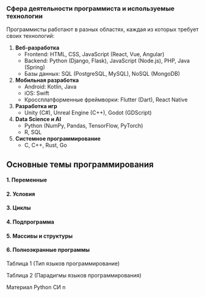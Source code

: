
### **Сфера деятельности программиста и используемые технологии**

Программисты работают в разных областях, каждая из которых требует своих технологий:
1. **Веб-разработка**
    - Frontend: HTML, CSS, JavaScript (React, Vue, Angular)
    - Backend: Python (Django, Flask), JavaScript (Node.js), PHP, Java (Spring)
    - Базы данных: SQL (PostgreSQL, MySQL), NoSQL (MongoDB)
2. **Мобильная разработка**
    - Android: Kotlin, Java
    - iOS: Swift
    - Кроссплатформенные фреймворки: Flutter (Dart), React Native
3. **Разработка игр**
    - Unity (C#), Unreal Engine (C++), Godot (GDScript)
4. **Data Science и AI**
    - Python (NumPy, Pandas, TensorFlow, PyTorch)
    - R, SQL
5. **Системное программирование**
    - C, C++, Rust, Go

## Основные темы программирования

#### 1. Переменные
#### 2. Условия
#### 3. Циклы
#### 4. Подпрограмма
#### 5. Массивы и структуры
#### 6. Полноэкранные программы

Таблица 1 (Тип языков программирование)

Таблица 2 (Парадигмы языков программирования)

Материал
Python
CИ n



